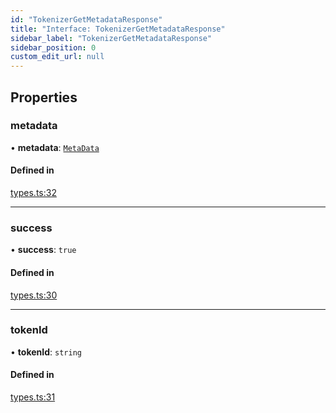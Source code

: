 ```yaml
---
id: "TokenizerGetMetadataResponse"
title: "Interface: TokenizerGetMetadataResponse"
sidebar_label: "TokenizerGetMetadataResponse"
sidebar_position: 0
custom_edit_url: null
---
```


## Properties

### metadata

• **metadata**: [`MetaData`](../modules.md#metadata)

#### Defined in

[types.ts:32](https://github.com/refinery-labs/lunasec-monorepo/blob/caaad15/js/sdks/packages/tokenizer-sdk/src/types.ts#L32)

___

### success

• **success**: ``true``

#### Defined in

[types.ts:30](https://github.com/refinery-labs/lunasec-monorepo/blob/caaad15/js/sdks/packages/tokenizer-sdk/src/types.ts#L30)

___

### tokenId

• **tokenId**: `string`

#### Defined in

[types.ts:31](https://github.com/refinery-labs/lunasec-monorepo/blob/caaad15/js/sdks/packages/tokenizer-sdk/src/types.ts#L31)
